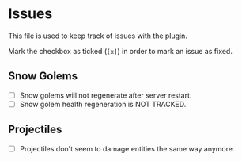 # Issues

This file is used to keep track of issues with the plugin.

Mark the checkbox as ticked (`[x]`) in order to mark an issue as fixed.

## Snow Golems

- [ ] Snow golems will not regenerate after server restart.
- [ ] Snow golem health regeneration is NOT TRACKED.

## Projectiles

- [ ] Projectiles don't seem to damage entities the same way anymore.
